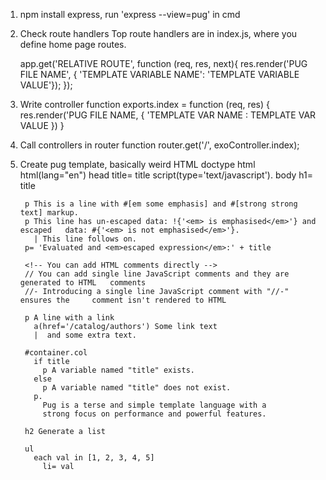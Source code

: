 1. npm install express, run 'express --view=pug' in cmd
2. Check route handlers
    Top route handlers are in index.js, where you define 
    home page routes.

    app.get('RELATIVE ROUTE', function (req, res, next){
        res.render('PUG FILE NAME', { 'TEMPLATE VARIABLE NAME': 'TEMPLATE VARIABLE VALUE'});
    });

3. Write controller function
    exports.index = function (req, res) {
        res.render('PUG FILE NAME, { 'TEMPLATE VAR NAME : TEMPLATE VAR VALUE })
    }

4. Call controllers in router function
    router.get('/', exoController.index);

5. Create pug template, basically weird HTML
    doctype html
    html(lang="en")
      head
        title= title
        script(type='text/javascript').
      body
        h1= title

        p This is a line with #[em some emphasis] and #[strong strong text] markup.
        p This line has un-escaped data: !{'<em> is emphasised</em>'} and escaped   data: #{'<em> is not emphasised</em>'}.
          | This line follows on.
        p= 'Evaluated and <em>escaped expression</em>:' + title

        <!-- You can add HTML comments directly -->
        // You can add single line JavaScript comments and they are generated to HTML   comments
        //- Introducing a single line JavaScript comment with "//-" ensures the     comment isn't rendered to HTML

        p A line with a link
          a(href='/catalog/authors') Some link text
          |  and some extra text.

        #container.col
          if title
            p A variable named "title" exists.
          else
            p A variable named "title" does not exist.
          p.
            Pug is a terse and simple template language with a
            strong focus on performance and powerful features.

        h2 Generate a list

        ul
          each val in [1, 2, 3, 4, 5]
            li= val